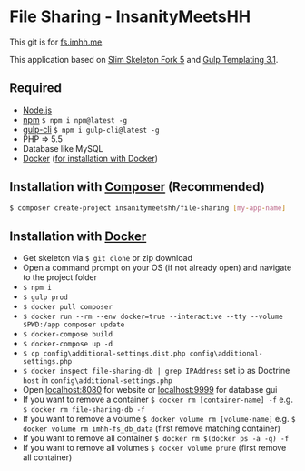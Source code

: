 # File Sharing - InsanityMeetsHH

This git is for [fs.imhh.me](http://fs.insanitymeetshh.net).

This application based on [Slim Skeleton Fork 5](https://github.com/InsanityMeetsHH/Slim-Skeleton/tree/5.x) and [Gulp Templating 3.1](https://github.com/InsanityMeetsHH/gulp-templating/tree/3.1.0).

## Required
* [Node.js](http://nodejs.org/en/download/)
* [npm](http://www.npmjs.com/get-npm) `$ npm i npm@latest -g`
* [gulp-cli](https://www.npmjs.com/package/gulp-cli) `$ npm i gulp-cli@latest -g`
* PHP => 5.5
* Database like MySQL
* [Docker](https://www.docker.com/) ([for installation with Docker](https://github.com/InsanityMeetsHH/Slim-Skeleton#installation-with-docker))

## Installation with [Composer](https://getcomposer.org/) (Recommended)

```bash
$ composer create-project insanitymeetshh/file-sharing [my-app-name]
```

## Installation with [Docker](https://www.docker.com/)
* Get skeleton via `$ git clone` or zip download
* Open a command prompt on your OS (if not already open) and navigate to the project folder
* `$ npm i`
* `$ gulp prod`
* `$ docker pull composer`
* `$ docker run --rm --env docker=true --interactive --tty --volume $PWD:/app composer update`
* `$ docker-compose build`
* `$ docker-compose up -d`
* `$ cp config\additional-settings.dist.php config\additional-settings.php`
* `$ docker inspect file-sharing-db | grep IPAddress` set ip as Doctrine `host` in `config\additional-settings.php`
* Open [localhost:8080](http://localhost:8080) for website or [localhost:9999](http://localhost:9999) for database gui
* If you want to remove a container `$ docker rm [container-name] -f` e.g. `$ docker rm file-sharing-db -f`
* If you want to remove a volume `$ docker volume rm [volume-name]` e.g. `$ docker volume rm imhh-fs_db_data` (first remove matching container)
* If you want to remove all container `$ docker rm $(docker ps -a -q) -f`
* If you want to remove all volumes `$ docker volume prune` (first remove all container)